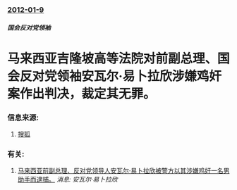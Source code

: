 ### [2012-01-9](/news/2012/01/9/index.md)

##### 国会反对党领袖
# 马来西亚吉隆坡高等法院对前副总理、国会反对党领袖安瓦尔·易卜拉欣涉嫌鸡奸案作出判决，裁定其无罪。




### 信息来源:

1. [搜狐](http://roll.sohu.com/20120110/n331667564.shtml)

### 有关:

1. [马来西亚前副总理、反对党领导人安瓦尔·易卜拉欣被警方以其涉嫌鸡奸一名男助手而逮捕。](/news/2008/07/16/马来西亚前副总理-反对党领导人安瓦尔-易卜拉欣被警方以其涉嫌鸡奸一名男助手而逮捕.md) _消息: 安瓦尔·易卜拉欣_
